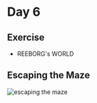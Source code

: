 # Day 6

## Exercise

- REEBORG's WORLD 

## Escaping the Maze

![escaping the maze](escaping_the_maze.gif)
